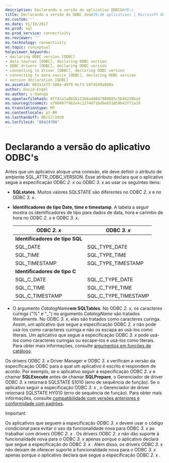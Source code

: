 ```yaml
---
description: Declarando a versão do aplicativo ODBC&#39;s
title: Declarando a versão do ODBC do&#39;de aplicativos | Microsoft Docs
ms.custom: ''
ms.date: 01/19/2017
ms.prod: sql
ms.prod_service: connectivity
ms.reviewer: ''
ms.technology: connectivity
ms.topic: conceptual
helpviewer_keywords:
- declaring ODBC version [ODBC]
- data sources [ODBC], declaring ODBC version
- ODBC drivers [ODBC], declaring ODBC version
- connecting to driver [ODBC], declaring ODBC version
- connecting to data source [ODBC], declaring ODBC version
- version declaration [ODBC]
ms.assetid: 083a1ef5-580a-4979-9cf3-50f4549a080a
author: David-Engel
ms.author: v-daenge
ms.openlocfilehash: 0ff41a7a8b56133b0a44947980805c5b46238bad
ms.sourcegitcommit: e700497f962e4c2274df16d9e651059b42ff1a10
ms.translationtype: MT
ms.contentlocale: pt-BR
ms.lasthandoff: 08/17/2020
ms.locfileid: "88424708"
---
```

# <a name="declaring-the-application39s-odbc-version"></a>Declarando a versão do aplicativo ODBC&#39;s
Antes que um aplicativo aloque uma conexão, ele deve definir o atributo de ambiente SQL_ATTR_ODBC_VERSION. Esse atributo declara que o aplicativo segue a especificação ODBC *2. x* ou ODBC *3. x* ao usar os seguintes itens:  
  
-   **SQLstates**. Muitos valores SQLSTATE são diferentes no ODBC *2. x* e no ODBC *3. x*.  
  
-   **Identificadores de tipo Date, time e timestamp**. A tabela a seguir mostra os identificadores de tipo para dados de data, hora e carimbo de hora no ODBC *2. x* e ODBC *3. x*.  
  
    |ODBC *2. x*|ODBC *3. x*|  
    |----------------|----------------|  
    |**Identificadores de tipo SQL**||  
    |SQL_DATE|SQL_TYPE_DATE|  
    |SQL_TIME|SQL_TYPE_TIME|  
    |SQL_TIMESTAMP|SQL_TYPE_TIMESTAMP|  
    |**Identificadores de tipo C**||  
    |SQL_C_DATE|SQL_C_TYPE_DATE|  
    |SQL_C_TIME|SQL_C_TYPE_TIME|  
    |SQL_C_TIMESTAMP|SQL_C_TYPE_TIMESTAMP|  
  
-   O argumento _CatalogName_**em SQLTables**.   No ODBC *2. x*, os caracteres curinga ("%" e "_") no argumento *CatalogName* são tratados literalmente. No ODBC *3. x*, eles são tratados como caracteres curinga. Assim, um aplicativo que segue a especificação ODBC *2. x* não pode usá-los como caracteres curinga e não os escapa ao usá-los como literais. Um aplicativo que segue a especificação ODBC *3. x* pode usá-los como caracteres curingas ou escape-los e usá-los como literais. Para obter mais informações, consulte [argumentos em funções de catálogo](../../../odbc/reference/develop-app/arguments-in-catalog-functions.md).  
  
 Os drivers ODBC *3. x* Driver Manager e ODBC *3. x* verificam a versão da especificação ODBC para a qual um aplicativo é escrito e respondem de acordo. Por exemplo, se o aplicativo seguir a especificação ODBC *2. x* e chamar **SQLExecute** antes de chamar **SQLPrepare**, o Gerenciador de driver ODBC *3. x* retornará SQLSTATE S1010 (erro de sequência de função). Se o aplicativo seguir a especificação ODBC *3. x* , o Gerenciador de driver retornará SQLSTATE HY010 (erro de sequência de função). Para obter mais informações, consulte [compatibilidade com versões anteriores e conformidade com padrões](../../../odbc/reference/develop-app/backward-compatibility-and-standards-compliance.md).  
  
> [!IMPORTANT]  
>  Os aplicativos que seguem a especificação ODBC *3. x* devem usar o código condicional para evitar o uso da funcionalidade nova para ODBC *3. x* ao trabalhar com drivers ODBC *2. x* . Os drivers ODBC *2. x* não dão suporte à funcionalidade nova para o ODBC *3. x* apenas porque o aplicativo declara que segue a especificação do ODBC *3. x* . Além disso, os drivers ODBC *3. x* não deixam de oferecer suporte à funcionalidade nova para o ODBC *3. x* apenas porque o aplicativo declara que segue a especificação ODBC *2. x* .
